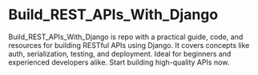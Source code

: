# Build_REST_APIs_With_Django

Build_REST_APIs_With_Django is repo with a practical guide, code, and resources for building RESTful APIs using Django.
It covers concepts like auth, serialization, testing, and deployment. Ideal for beginners and experienced developers
alike. Start building high-quality APIs now.

